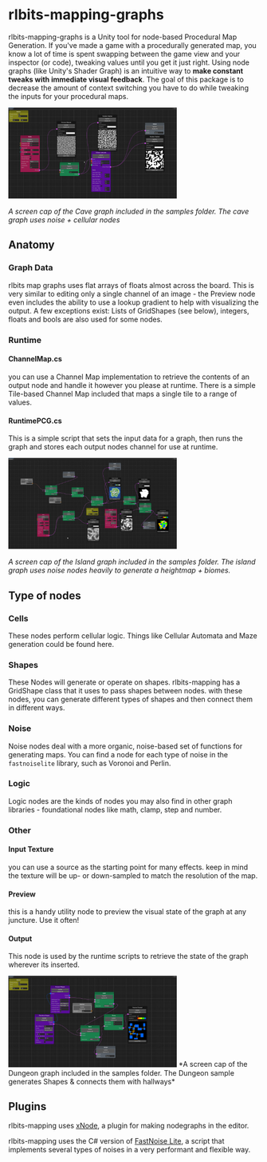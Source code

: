 # rlbits-mapping-graphs
rlbits-mapping-graphs is a Unity tool for node-based Procedural Map Generation.  If you've made a game with a procedurally generated map, you know a lot of time is spent swapping between the game view and your inspector (or code), tweaking values until you get it just right.  Using node graphs (like Unity's Shader Graph) is an intuitive way to **make constant tweaks with immediate visual feedback**.  The goal of this package is to decrease the amount of context switching you have to do while tweaking the inputs for your procedural maps.

<img src="readme-assets/cave.png" alt="An example graph that uses perlin noise + cellular automata to make a cave formation" style="zoom:33%;" />

*A screen cap of the Cave graph included in the samples folder. The cave graph uses noise + cellular nodes*

## Anatomy

### Graph Data

rlbits map graphs uses flat arrays of floats almost across the board.  This is very similar to editing only a single channel of an image - the Preview node even includes the ability to use a lookup gradient to help with visualizing the output.  A few exceptions exist:  Lists of GridShapes (see below), integers, floats and bools are also used for some nodes.

### Runtime

#### ChannelMap.cs

you can use a Channel Map implementation to retrieve the contents of an output node and handle it however you please at runtime. There is a simple Tile-based Channel Map included that maps a single tile to a range of values.

#### RuntimePCG.cs

This is a simple script that sets the input data for a graph, then runs the graph and stores each output nodes channel for use at runtime.

<img src="readme-assets/island.png" alt="Islands" style="zoom:33%;" />

*A screen cap of the Island graph included in the samples folder. The island graph uses noise nodes heavily to generate a heightmap + biomes.*

## Type of nodes

### Cells

These nodes perform cellular logic.  Things like Cellular Automata and Maze generation could be found here.

### Shapes

These Nodes will generate or operate on shapes.  rlbits-mapping has a GridShape class that it uses to pass shapes between nodes.  with these nodes, you can generate different types of shapes and then connect them in different ways.

### Noise

Noise nodes deal with a more organic, noise-based set of functions for generating maps.  You can find a node for each type of noise in the `fastnoiselite` library, such as Voronoi and Perlin.

### Logic

Logic nodes are the kinds of nodes you may also find in other graph libraries - foundational nodes like math, clamp, step and number.

### Other

#### Input Texture

you can use a source as the starting point for many effects.  keep in mind the texture will be up- or down-sampled to match the resolution of the map.

#### Preview

this is a handy utility node to preview the visual state of the graph at any juncture.  Use it often!

#### Output

This node is used by the runtime scripts to retrieve the state of the graph wherever its inserted.

<img src="readme-assets/dungeons.png" alt="dungeons" style="zoom:33%;" />
*A screen cap of the Dungeon graph included in the samples folder. The Dungeon sample generates Shapes & connects them with hallways*

## Plugins

rlbits-mapping uses [xNode](https://github.com/Siccity/xNode), a plugin for making nodegraphs in the editor.

rlbits-mapping uses the C# version of [FastNoise Lite](https://github.com/Auburn/FastNoise), a script that implements several types of noises in a very performant and flexible way.
